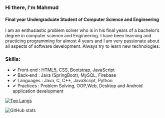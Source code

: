 ### Hi there, I'm Mahmud
#### Final year Undergraduate Student of Computer Science and Engineering


I am an enthusiastic problem solver who is in his final years of a bachelor’s degree in computer science and Engineering. I have been learning and practicing  programming for almost 4 years  and I am very passionate about all aspects of software development. Always try to learn new technologies.

### Skills: 

   - ✔ Front‐end    :  HTML5, CSS, Bootstrap, JavaScript
   - ✔ Back‐end     :  Java (SpringBoot),  MySQL, Firebase
   - ✔ Languages  :   Java, C, C++,  JavaScript, Python
   - ✔ Practices     :  Problem Solving, OOP,Web, Desktop and Android application development



[![Top Langs](https://github-readme-stats.vercel.app/api/top-langs/?username=MuhtasimMahmud)](https://github.com/anuraghazra/github-readme-stats)

![GitHub stats](https://github-readme-stats.vercel.app/api?username=MuhtasimMahmud&show_icons=true)  

